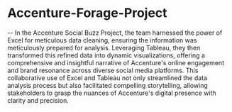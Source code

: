 # Accenture-Forage-Project
-- In the Accenture Social Buzz Project, the team harnessed the power of Excel for meticulous data cleaning, ensuring the information was meticulously prepared for analysis. Leveraging Tableau, they then transformed this refined data into dynamic visualizations, offering a comprehensive and insightful narrative of Accenture's online engagement and brand resonance across diverse social media platforms. This collaborative use of Excel and Tableau not only streamlined the data analysis process but also facilitated compelling storytelling, allowing stakeholders to grasp the nuances of Accenture's digital presence with clarity and precision.
